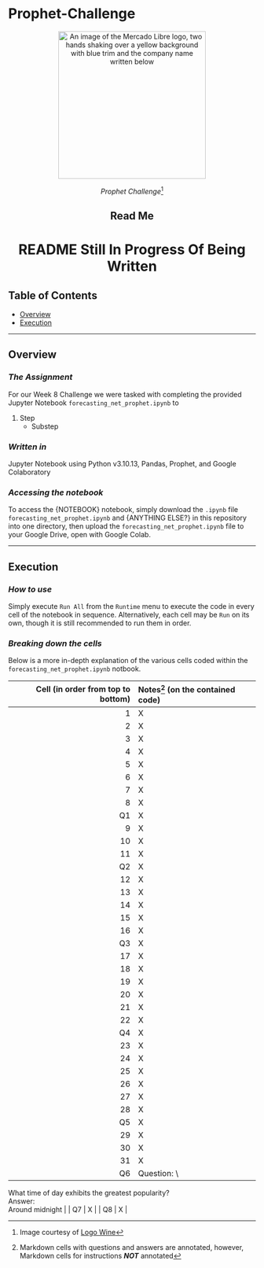 # Prophet-Challenge

<div align='center'>
    <img src='https://download.logo.wine/logo/MercadoLibre/MercadoLibre-Logo.wine.png' height='300' title='The Mercado Libre logo (image courtesy of Logo Wine)' alt='An image of the Mercado Libre logo, two hands shaking over a yellow background with blue trim and the company name written below' />

*Prophet Challenge*[^1]

## Read Me

# README Still In Progress Of Being Written
</div>

## Table of Contents

* [Overview](#Overview)
* [Execution](#Execution)

---

## Overview

### *The Assignment*

For our Week 8 Challenge we were tasked with completing the provided Jupyter Notebook `forecasting_net_prophet.ipynb` to 

1. Step
    * Substep

### *Written in*

Jupyter Notebook using Python v3.10.13, Pandas, Prophet, and Google Colaboratory

### *Accessing the notebook*

To access the {NOTEBOOK} notebook, simply download the `.ipynb` file `forecasting_net_prophet.ipynb` and {ANYTHING ELSE?} in this repository into one directory, then upload the `forecasting_net_prophet.ipynb` file to your Google Drive, open with Google Colab.

---

## Execution

### *How to use*

Simply execute `Run All` from the `Runtime` menu to execute the code in every cell of the notebook in sequence. Alternatively, each cell may be `Run` on its own, though it is still recommended to run them in order.

### *Breaking down the cells*

Below is a more in-depth explanation of the various cells coded within the `forecasting_net_prophet.ipynb` notbook.

| Cell (in order from top to bottom) | Notes[^2] (on the contained code) |
| ---: | :--- |
| 1 | X |
| 2 | X |
| 3 | X |
| 4 | X |
| 5 | X |
| 6 | X |
| 7 | X |
| 8 | X |
| Q1 | X |
| 9 | X |
| 10 | X |
| 11 | X |
| Q2 | X |
| 12 | X |
| 13 | X |
| 14 | X |
| 15 | X |
| 16 | X |
| Q3 | X |
| 17 | X |
| 18 | X |
| 19 | X |
| 20 | X |
| 21 | X |
| 22 | X |
| Q4 | X |
| 23 | X |
| 24 | X |
| 25 | X |
| 26 | X |
| 27 | X |
| 28 | X |
| Q5 | X |
| 29 | X |
| 30 | X |
| 31 | X |
| Q6 | Question: \
What time of day exhibits the greatest popularity?
\
Answer: \
Around midnight |
| Q7 | X |
| Q8 | X |

[^1]: Image courtesy of <a href='https://www.logo.wine/logo/MercadoLibre' title='Link to Logo Wine listing for image'>Logo Wine</a>

[^2]: Markdown cells with questions and answers are annotated, however, Markdown cells for instructions ***NOT*** annotated